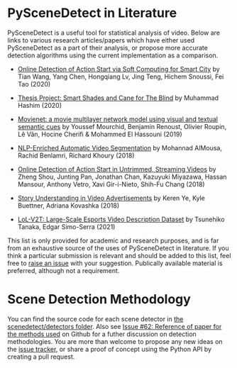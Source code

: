 
# PySceneDetect in Literature

PySceneDetect is a useful tool for statistical analysis of video.  Below are links to various research articles/papers which have either used PySceneDetect as a part of their analysis, or propose more accurate detection algorithms using the current implementation as a comparison.

 - [Online Detection of Action Start via Soft Computing for Smart City](https://ieeexplore.ieee.org/document/9099408) by Tian Wang, Yang Chen, Hongqiang Lv, Jing Teng, Hichem Snoussi, Fei Tao (2020)

 - [Thesis Project: Smart Shades and Cane for The Blind](https://www.linkedin.com/pulse/blind-people-dont-have-good-muhammad-hashim-1f/) by Muhammad Hashim (2020)

 - [Movienet: a movie multilayer network model using visual and textual semantic cues](https://appliednetsci.springeropen.com/articles/10.1007/s41109-019-0226-0) by Youssef Mourchid, Benjamin Renoust, Olivier Roupin, Lê Văn, Hocine Cherifi & Mohammed El Hassouni (2019)

 - [NLP-Enriched Automatic Video Segmentation](https://ieeexplore.ieee.org/document/8525880/) by Mohannad AlMousa, Rachid Benlamri, Richard Khoury (2018)

 - [Online Detection of Action Start in Untrimmed, Streaming Videos](https://arxiv.org/pdf/1802.06822) by Zheng Shou, Junting Pan, Jonathan Chan, Kazuyuki Miyazawa, Hassan Mansour, Anthony Vetro, Xavi Gir-i-Nieto, Shih-Fu Chang (2018)

 - [Story Understanding in Video Advertisements](https://arxiv.org/pdf/1807.11122) by Keren Ye, Kyle Buettner, Adriana Kovashka (2018)

 - [LoL-V2T: Large-Scale Esports Video Description Dataset](https://ieeexplore.ieee.org/abstract/document/9522986) by Tsunehiko Tanaka, Edgar Simo-Serra (2021)

This list is only provided for academic and research purposes, and is far from an exhaustive source of the uses of PySceneDetect in literature.  If you think a particular submission is relevant and should be added to this list, feel free to [raise an issue](https://github.com/Breakthrough/PySceneDetect/issues/new/choose) with your suggestion.  Publically available material is preferred, although not a requirement.


# Scene Detection Methodology

You can find the source code for each scene detector in [the scenedetect/detectors folder](https://github.com/Breakthrough/PySceneDetect/tree/master/scenedetect/detectors).  Also see [Issue #62: Reference of paper for the methods used](https://github.com/Breakthrough/PySceneDetect/issues/62) on Github for a futher discussion on detection methodologies.  You are more than welcome to propose any new ideas on the [issue tracker](https://github.com/Breakthrough/PySceneDetect/issues), or share a proof of concept using the Python API by creating a pull request.
